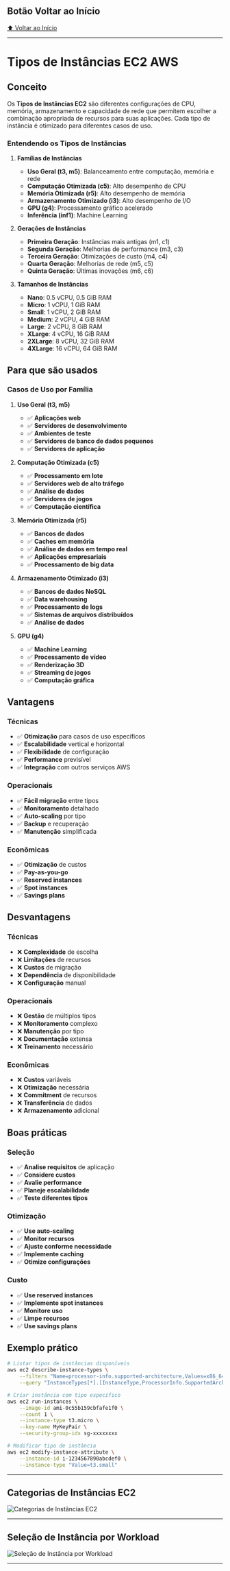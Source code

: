 ## Botão Voltar ao Início
[⬆️ Voltar ao Início](/README.md)

---

# Tipos de Instâncias EC2 AWS

## Conceito

Os **Tipos de Instâncias EC2** são diferentes configurações de CPU, memória, armazenamento e capacidade de rede que permitem escolher a combinação apropriada de recursos para suas aplicações. Cada tipo de instância é otimizado para diferentes casos de uso.

### Entendendo os Tipos de Instâncias

1. **Famílias de Instâncias**
   - **Uso Geral (t3, m5)**: Balanceamento entre computação, memória e rede
   - **Computação Otimizada (c5)**: Alto desempenho de CPU
   - **Memória Otimizada (r5)**: Alto desempenho de memória
   - **Armazenamento Otimizado (i3)**: Alto desempenho de I/O
   - **GPU (g4)**: Processamento gráfico acelerado
   - **Inferência (inf1)**: Machine Learning

2. **Gerações de Instâncias**
   - **Primeira Geração**: Instâncias mais antigas (m1, c1)
   - **Segunda Geração**: Melhorias de performance (m3, c3)
   - **Terceira Geração**: Otimizações de custo (m4, c4)
   - **Quarta Geração**: Melhorias de rede (m5, c5)
   - **Quinta Geração**: Últimas inovações (m6, c6)

3. **Tamanhos de Instâncias**
   - **Nano**: 0.5 vCPU, 0.5 GiB RAM
   - **Micro**: 1 vCPU, 1 GiB RAM
   - **Small**: 1 vCPU, 2 GiB RAM
   - **Medium**: 2 vCPU, 4 GiB RAM
   - **Large**: 2 vCPU, 8 GiB RAM
   - **XLarge**: 4 vCPU, 16 GiB RAM
   - **2XLarge**: 8 vCPU, 32 GiB RAM
   - **4XLarge**: 16 vCPU, 64 GiB RAM

## Para que são usados

### Casos de Uso por Família

1. **Uso Geral (t3, m5)**
   - ✅ **Aplicações web**
   - ✅ **Servidores de desenvolvimento**
   - ✅ **Ambientes de teste**
   - ✅ **Servidores de banco de dados pequenos**
   - ✅ **Servidores de aplicação**

2. **Computação Otimizada (c5)**
   - ✅ **Processamento em lote**
   - ✅ **Servidores web de alto tráfego**
   - ✅ **Análise de dados**
   - ✅ **Servidores de jogos**
   - ✅ **Computação científica**

3. **Memória Otimizada (r5)**
   - ✅ **Bancos de dados**
   - ✅ **Caches em memória**
   - ✅ **Análise de dados em tempo real**
   - ✅ **Aplicações empresariais**
   - ✅ **Processamento de big data**

4. **Armazenamento Otimizado (i3)**
   - ✅ **Bancos de dados NoSQL**
   - ✅ **Data warehousing**
   - ✅ **Processamento de logs**
   - ✅ **Sistemas de arquivos distribuídos**
   - ✅ **Análise de dados**

5. **GPU (g4)**
   - ✅ **Machine Learning**
   - ✅ **Processamento de vídeo**
   - ✅ **Renderização 3D**
   - ✅ **Streaming de jogos**
   - ✅ **Computação gráfica**

## Vantagens

### Técnicas
- ✅ **Otimização** para casos de uso específicos
- ✅ **Escalabilidade** vertical e horizontal
- ✅ **Flexibilidade** de configuração
- ✅ **Performance** previsível
- ✅ **Integração** com outros serviços AWS

### Operacionais
- ✅ **Fácil migração** entre tipos
- ✅ **Monitoramento** detalhado
- ✅ **Auto-scaling** por tipo
- ✅ **Backup** e recuperação
- ✅ **Manutenção** simplificada

### Econômicas
- ✅ **Otimização** de custos
- ✅ **Pay-as-you-go**
- ✅ **Reserved instances**
- ✅ **Spot instances**
- ✅ **Savings plans**

## Desvantagens

### Técnicas
- ❌ **Complexidade** de escolha
- ❌ **Limitações** de recursos
- ❌ **Custos** de migração
- ❌ **Dependência** de disponibilidade
- ❌ **Configuração** manual

### Operacionais
- ❌ **Gestão** de múltiplos tipos
- ❌ **Monitoramento** complexo
- ❌ **Manutenção** por tipo
- ❌ **Documentação** extensa
- ❌ **Treinamento** necessário

### Econômicas
- ❌ **Custos** variáveis
- ❌ **Otimização** necessária
- ❌ **Commitment** de recursos
- ❌ **Transferência** de dados
- ❌ **Armazenamento** adicional

## Boas práticas

### Seleção
- ✅ **Analise requisitos** de aplicação
- ✅ **Considere custos**
- ✅ **Avalie performance**
- ✅ **Planeje escalabilidade**
- ✅ **Teste diferentes tipos**

### Otimização
- ✅ **Use auto-scaling**
- ✅ **Monitor recursos**
- ✅ **Ajuste conforme necessidade**
- ✅ **Implemente caching**
- ✅ **Otimize configurações**

### Custo
- ✅ **Use reserved instances**
- ✅ **Implemente spot instances**
- ✅ **Monitore uso**
- ✅ **Limpe recursos**
- ✅ **Use savings plans**

## Exemplo prático

```bash
# Listar tipos de instâncias disponíveis
aws ec2 describe-instance-types \
    --filters "Name=processor-info.supported-architecture,Values=x86_64" \
    --query "InstanceTypes[*].[InstanceType,ProcessorInfo.SupportedArchitectures,MemoryInfo.SizeInMiB]"

# Criar instância com tipo específico
aws ec2 run-instances \
    --image-id ami-0c55b159cbfafe1f0 \
    --count 1 \
    --instance-type t3.micro \
    --key-name MyKeyPair \
    --security-group-ids sg-xxxxxxxx

# Modificar tipo de instância
aws ec2 modify-instance-attribute \
    --instance-id i-1234567890abcdef0 \
    --instance-type "Value=t3.small"
```

---

## Categorias de Instâncias EC2
![Categorias de Instâncias EC2](/images/Categorias%20de%20Instâncias%20EC2.png)

---

## Seleção de Instância por Workload
![Seleção de Instância por Workload](/images/Seleção%20de%20Instância%20por%20Workload.png)

---


